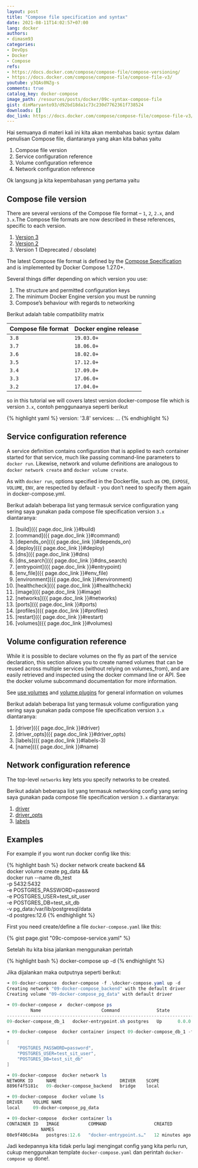 ```yaml
---
layout: post
title: "Compose file specification and syntax"
date: 2021-08-11T14:02:57+07:00
lang: docker
authors:
- dimasm93
categories:
- DevOps
- Docker
- Compose
refs: 
- https://docs.docker.com/compose/compose-file/compose-versioning/
- https://docs.docker.com/compose/compose-file/compose-file-v3/
youtube: y3QAs0NZg-s
comments: true
catalog_key: docker-compose
image_path: /resources/posts/docker/09c-syntax-compose-file
gist: dimMaryanto93/d92bd18da1c73c230d7762361f738524
downloads: []
doc_link: https://docs.docker.com/compose/compose-file/compose-file-v3/
---
```


Hai semuanya di materi kali ini kita akan membahas basic syntax dalam penulisan Compose file, diantaranya yang akan kita bahas yaitu

1. Compose file version
2. Service configuration reference
3. Volume configuration reference
4. Network configuration reference

Ok langsung ja kita kepembahasan yang pertama yaitu

<!--more-->

## Compose file version

There are several versions of the Compose file format – `1`, `2`, `2.x`, and `3.x`.The Compose file formats are now described in these references, specific to each version.

1. [Version 3](https://docs.docker.com/compose/compose-file/compose-file-v3/)
2. [Version 2](https://docs.docker.com/compose/compose-file/compose-file-v2/)
3. Version 1 (Deprecated / obsolate)

The latest Compose file format is defined by the [Compose Specification](https://github.com/compose-spec/compose-spec/blob/master/spec.md) and is implemented by Docker Compose 1.27.0+.

Several things differ depending on which version you use:
1. The structure and permitted configuration keys
2. The minimum Docker Engine version you must be running
3. Compose’s behaviour with regards to networking

Berikut adalah table compatibility matrix

| Compose file format | Docker engine release |
| :---  | :---        |
| `3.8` | `19.03.0+` |        
| `3.7` | `18.06.0+` |        
| `3.6` | `18.02.0+` |        
| `3.5` | `17.12.0+` |        
| `3.4` | `17.09.0+` |        
| `3.3` | `17.06.0+` |        
| `3.2` | `17.04.0+` |        

so in this tutorial we will covers latest version docker-compose file which is version `3.x`, contoh penggunaanya seperti berikut

{% highlight yaml %}
version: '3.8'
services:
    ...
{% endhighlight %}

## Service configuration reference

A service definition contains configuration that is applied to each container started for that service, much like passing command-line parameters to `docker run`. Likewise, network and volume definitions are analogous to `docker network create` and `docker volume create`. 

As with `docker run`, options specified in the Dockerfile, such as `CMD`, `EXPOSE`, `VOLUME`, `ENV`, are respected by default - you don’t need to specify them again in docker-compose.yml.

Berikut adalah beberapa list yang termasuk service configuration yang sering saya gunakan pada compose file specification version `3.x` diantaranya:

1. [build]({{ page.doc_link }}#build)
2. [command]({{ page.doc_link }}#command)
5. [depends_on]({{ page.doc_link }}#depends_on)
6. [deploy]({{ page.doc_link }}#deploy)
7. [dns]({{ page.doc_link }}#dns)
8. [dns_search]({{ page.doc_link }}#dns_search)
9. [entrypoint]({{ page.doc_link }}#entrypoint)
10. [env_file]({{ page.doc_link }}#env_file)
11. [environment]({{ page.doc_link }}#environment)
14. [healthcheck]({{ page.doc_link }}#healthcheck)
15. [image]({{ page.doc_link }}#image)
16. [networks]({{ page.doc_link }}#networks)
17. [ports]({{ page.doc_link }}#ports)
18. [profiles]({{ page.doc_link }}#profiles)
19. [restart]({{ page.doc_link }}#restart)
20. [volumes]({{ page.doc_link }}#volumes)

## Volume configuration reference

While it is possible to declare volumes on the fly as part of the service declaration, this section allows you to create named volumes that can be reused across multiple services (without relying on volumes_from), and are easily retrieved and inspected using the docker command line or API. See the docker volume subcommand documentation for more information.

See [use volumes](https://docs.docker.com/storage/volumes/) and [volume plugins](https://docs.docker.com/engine/extend/plugins_volume/) for general information on volumes

Berikut adalah beberapa list yang termasuk volume configuration yang sering saya gunakan pada compose file specification version `3.x` diantaranya:

1. [driver]({{ page.doc_link }}#driver)
2. [driver_opts]({{ page.doc_link }}#driver_opts)
3. [labels]({{ page.doc_link }}#labels-3)
4. [name]({{ page.doc_link }}#name)

## Network configuration reference

The top-level `networks` key lets you specify networks to be created.

Berikut adalah beberapa list yang termasuk networking config yang sering saya gunakan pada compose file specification version `3.x` diantaranya:

1. [driver](https://docs.docker.com/compose/compose-file/compose-file-v3/#driver-1)
2. [driver_opts](https://docs.docker.com/compose/compose-file/compose-file-v3/#driver_opts-1)
3. [labels](https://docs.docker.com/compose/compose-file/compose-file-v3/#labels-4)

## Examples

For example if you wont run docker config like this:

{% highlight bash %}
docker network create backend && \
docker volume create pg_data && \
docker run --name db_test \
-p 5432:5432 \
-e POSTGRES_PASSWORD=password \
-e POSTGRES_USER=test_sit_user \
-e POSTGRES_DB=test_sit_db \
-v pg_data:/var/lib/postgresql/data \
-d postgres:12.6
{% endhighlight %}

First you need create/define a file `docker-compose.yaml` like this:

{% gist page.gist "09c-compose-service.yaml" %}

Setelah itu kita bisa jalankan menggunakan perintah 

{% highlight bash %}
docker-compose up -d
{% endhighlight %}

Jika dijalankan maka outputnya seperti berikut:

```powershell
➜ 09-docker-compose  docker-compose -f .\docker-compose.yaml up -d
Creating network "09-docker-compose_backend" with the default driver
Creating volume "09-docker-compose_pg_data" with default driver

➜ 09-docker-compose ✗  docker-compose ps
         Name                       Command              State                    Ports
---------------------------------------------------------------------------------------------------------
09-docker-compose_db_1   docker-entrypoint.sh postgres   Up      0.0.0.0:5432->5432/tcp,:::5432->5432/tcp

➜ 09-docker-compose  docker container inspect 09-docker-compose_db_1 -f '{% raw %}{{json .Config.Env}}{% endraw %}' | python.exe -m json.tool

[
    "POSTGRES_PASSWORD=password",
    "POSTGRES_USER=test_sit_user",
    "POSTGRES_DB=test_sit_db"
]

➜ 09-docker-compose  docker network ls
NETWORK ID     NAME                        DRIVER    SCOPE
8896f4f5181c   09-docker-compose_backend   bridge    local

➜ 09-docker-compose  docker volume ls
DRIVER    VOLUME NAME
local     09-docker-compose_pg_data

➜ 09-docker-compose  docker container ls
CONTAINER ID   IMAGE           COMMAND                  CREATED          STATUS          PORTS
             NAMES
08e9f406c84a   postgres:12.6   "docker-entrypoint.s…"   12 minutes ago   Up 12 minutes   0.0.0.0:5432->5432/tcp, :::5432->5432/tcp   09-docker-compose_db_1
```

Jadi kedepannya kita tidak perlu lagi mengingat config yang kita perlu run, cukup menggunakan template `docker-compose.yaml` dan perintah `docker-compose up` done!. 